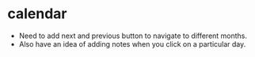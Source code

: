 # calendar
- Need to add next and previous button to navigate to different months.
- Also have an idea of adding notes when you click on a particular day.
